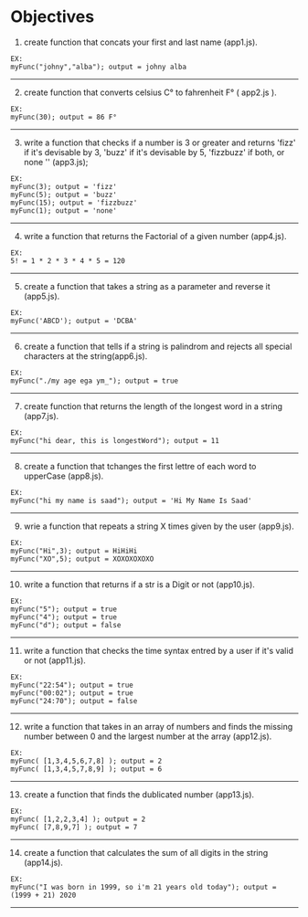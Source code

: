# Objectives
  1. create function that concats your first and last name (app1.js).

    EX:
    myFunc("johny","alba"); output = johny alba
---
  2. create function that converts celsius C° to fahrenheit F° ( app2.js ).

    EX:
    myFunc(30); output = 86 F°
---
  3. write a function that checks if a number is 3 or greater and returns 'fizz' if it's devisable by 3, 'buzz' if it's devisable by 5, 'fizzbuzz' if both, or none '' (app3.js);

    EX:
    myFunc(3); output = 'fizz'
    myFunc(5); output = 'buzz'
    myFunc(15); output = 'fizzbuzz'
    myFunc(1); output = 'none'
---
  4. write a function that returns the Factorial of a given number (app4.js).

    EX:
    5! = 1 * 2 * 3 * 4 * 5 = 120
---
  5. create a function that takes a string as a parameter and reverse it (app5.js).

    EX:
    myFunc('ABCD'); output = 'DCBA'
---
  6. create a function that tells if a string is palindrom and rejects all special characters at the string(app6.js).

    EX:
    myFunc("./my age ega ym_"); output = true
---
  7. create function that returns the length of the longest word in a string (app7.js).

    EX:
    myFunc("hi dear, this is longestWord"); output = 11
---
  8. create a function that tchanges the first lettre of each word to upperCase (app8.js).

    EX:
    myFunc("hi my name is saad"); output = 'Hi My Name Is Saad'
---
  9. wrie a function that repeats a string X times given by the user (app9.js).

    EX:
    myFunc("Hi",3); output = HiHiHi
    myFunc("XO",5); output = XOXOXOXOXO
---
  10. write a function that returns if a str is a Digit or not (app10.js).

    EX:
    myFunc("5"); output = true
    myFunc("4"); output = true
    myFunc("d"); output = false
---
  11. write a function that checks the time syntax entred by a user if it's valid or not (app11.js).

    EX:
    myFunc("22:54"); output = true
    myFunc("00:02"); output = true
    myFunc("24:70"); output = false
---
  12. write a function that takes in an array of numbers and finds the missing number between 0 and the largest number at the array (app12.js).

    EX:
    myFunc( [1,3,4,5,6,7,8] ); output = 2
    myFunc( [1,3,4,5,7,8,9] ); output = 6
---
  13. create a function that finds the dublicated number (app13.js).

    EX:
    myFunc( [1,2,2,3,4] ); output = 2
    myFunc( [7,8,9,7] ); output = 7
---
  14. create a function that calculates the sum of all digits in the string (app14.js).

    EX:
    myFunc("I was born in 1999, so i'm 21 years old today"); output = (1999 + 21) 2020
---
